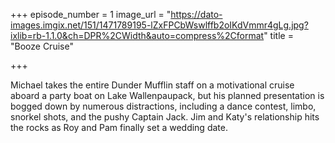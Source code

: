 +++
episode_number = 1
image_url = "https://dato-images.imgix.net/151/1471789195-lZxFPCbWswlffb2oIKdVmmr4gLg.jpg?ixlib=rb-1.1.0&ch=DPR%2CWidth&auto=compress%2Cformat"
title = "Booze Cruise"

+++

Michael takes the entire Dunder Mufflin staff on a motivational cruise aboard a party boat on Lake Wallenpaupack, but his planned presentation is bogged down by numerous distractions, including a dance contest, limbo, snorkel shots, and the pushy Captain Jack. Jim and Katy's relationship hits the rocks as Roy and Pam finally set a wedding date.